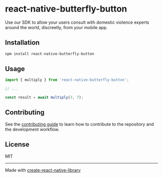 # react-native-butterfly-button

Use our SDK to allow your users consult with domestic violence experts around the world, discreetly, from your mobile app.

## Installation

```sh
npm install react-native-butterfly-button
```

## Usage

```js
import { multiply } from 'react-native-butterfly-button';

// ...

const result = await multiply(3, 7);
```

## Contributing

See the [contributing guide](CONTRIBUTING.md) to learn how to contribute to the repository and the development workflow.

## License

MIT

---

Made with [create-react-native-library](https://github.com/callstack/react-native-builder-bob)
